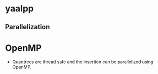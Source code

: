 # yaalpp

## Parallelization
# OpenMP
- Quadtrees are thread safe and the insertion can be parallelized using OpenMP.
